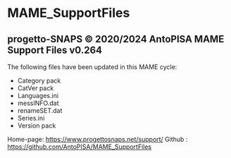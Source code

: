 # MAME_SupportFiles

progetto-SNAPS © 2020/2024 AntoPISA
MAME Support Files v0.264
-----------------------------------

The following files have been updated in this MAME cycle:

- Category pack
- CatVer pack
- Languages.ini
- messINFO.dat
- renameSET.dat
- Series.ini
- Version pack

Home-page: https://www.progettosnaps.net/support/
Github   : https://github.com/AntoPISA/MAME_SupportFiles
